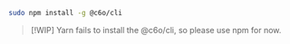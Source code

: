 ```bash
sudo npm install -g @c6o/cli
```

> [!WIP]
> Yarn fails to install the @c6o/cli, so please use npm for now.